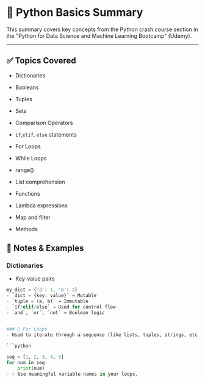 # 🐍 Python Basics Summary

This summary covers key concepts from the Python crash course section in the "Python for Data Science and Machine Learning Bootcamp" (Udemy).

---

## ✅ Topics Covered

- Dictionaries
- Booleans
- Tuples
- Sets
- Comparison Operators
- `if`,`elif`, `else` statements

- For Loops
- While Loops
- range()
- List comprehension
- Functions
- Lambda expressions
- Map and filter
- Methods

## 📘 Notes & Examples

### Dictionaries
- Key-value pairs
```python
my_dict = {'a': 1, 'b': 2}
- `dict = {key: value}` → Mutable
- `tuple = (a, b)` → Immutable
- `if/elif/else` → Used for control flow
- `and`, `or`, `not` → Boolean logic


### 🔁 For Loops
- Used to iterate through a sequence (like lists, tuples, strings, etc.)

```python
 
seq = [1, 2, 3, 4, 5]
for num in seq:
    print(num)
- 💡 Use meaningful variable names in your loops.





